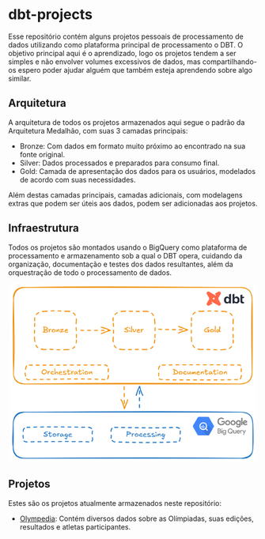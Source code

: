 # dbt-projects

Esse repositório contém alguns projetos pessoais de processamento de dados utilizando como plataforma principal de processamento o DBT. O objetivo principal aqui é o aprendizado, logo os projetos tendem a ser simples e não envolver volumes excessivos de dados, mas compartilhando-os espero poder ajudar alguém que também esteja aprendendo sobre algo similar. 

## Arquitetura

A arquitetura de todos os projetos armazenados aqui segue o padrão da Arquitetura Medalhão, com suas 3 camadas principais:

- Bronze: Com dados em formato muito próximo ao encontrado na sua fonte original.
- Silver: Dados processados e preparados para consumo final.
- Gold: Camada de apresentação dos dados para os usuários, modelados de acordo com suas necessidades.

Além destas camadas principais, camadas adicionais, com modelagens extras que podem ser úteis aos dados, podem ser adicionadas aos projetos. 

## Infraestrutura

Todos os projetos são montados usando o BigQuery como plataforma de processamento e armazenamento sob a qual o DBT opera, cuidando da organização, documentação e testes dos dados resultantes, além da orquestração de todo o processamento de dados. 
<p align="center">
  <img src="./projects-descriptions/images/dbt-architecture.png" alt="drawing" width="500"/>
</p>

## Projetos

Estes são os projetos atualmente armazenados neste repositório:

- [Olympedia](./projects-descriptions/olympedia.md): Contém diversos dados sobre as Olímpiadas, suas edições, resultados e atletas participantes.
